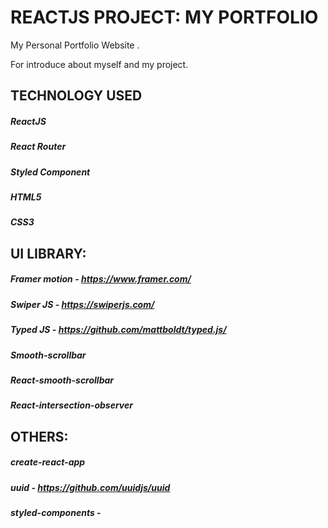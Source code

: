 # REACTJS PROJECT: MY PORTFOLIO

My Personal Portfolio Website .

For introduce about myself and my project.

## TECHNOLOGY USED

##### ReactJS

##### React Router

##### Styled Component

##### HTML5

##### CSS3

## UI LIBRARY:

##### Framer motion - https://www.framer.com/

##### Swiper JS - https://swiperjs.com/

##### Typed JS - https://github.com/mattboldt/typed.js/

##### Smooth-scrollbar

##### React-smooth-scrollbar

##### React-intersection-observer

## OTHERS:

##### create-react-app

##### uuid - https://github.com/uuidjs/uuid

##### styled-components -
